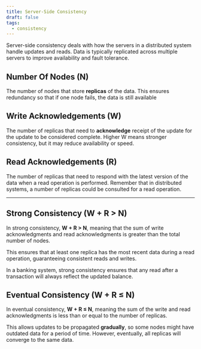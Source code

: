 ```yaml
---
title: Server-Side Consistency
draft: false
tags:
  - consistency
---
```

Server-side consistency deals with how the servers in a distributed system handle updates and reads. Data is typically replicated across multiple servers to improve availability and fault tolerance.


## Number Of Nodes (N) 

The number of nodes that store **replicas** of the data. This ensures redundancy so that if one node fails, the data is still available

## Write Acknowledgements (W)

The number of replicas that need to **acknowledge** receipt of the update for the update to be considered complete. Higher W means stronger consistency, but it may reduce availability or speed.

## Read Acknowledgements (R)

The number of replicas that need to respond with the latest version of the data when a read operation is performed. Remember that in distributed systems, a number of replicas could be consulted for a read operation.

---

## Strong Consistency (W + R > N)

In strong consistency, **W + R > N**, meaning that the sum of write acknowledgments and read acknowledgments is greater than the total number of nodes.

This ensures that at least one replica has the most recent data during a read operation, guaranteeing consistent reads and writes.

In a banking system, strong consistency ensures that any read after a transaction will always reflect the updated balance.

## Eventual Consistency (W + R ≤ N)

In eventual consistency, **W + R ≤ N**, meaning the sum of the write and read acknowledgments is less than or equal to the number of replicas.

This allows updates to be propagated **gradually**, so some nodes might have outdated data for a period of time. However, eventually, all replicas will converge to the same data.
